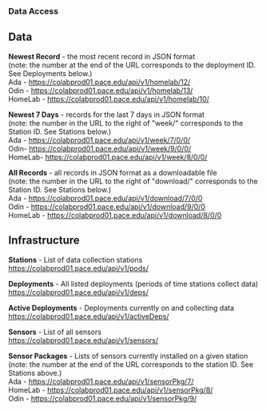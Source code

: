 ### Data Access

## Data
**Newest Record** - the most recent record in JSON format<br>
(note: the number at the end of the URL corresponds to the deployment ID. See Deployments below.)<br>
Ada - https://colabprod01.pace.edu/api/v1/homelab/12/<br>
Odin - https://colabprod01.pace.edu/api/v1/homelab/13/<br>
HomeLab - https://colabprod01.pace.edu/api/v1/homelab/10/

**Newest 7 Days** - records for the last 7 days in JSON format<br>
(note: the number in the URL to the right of "week/" corresponds to the Station ID. See Stations below.)<br>
Ada - https://colabprod01.pace.edu/api/v1/week/7/0/0/<br>
Odin- https://colabprod01.pace.edu/api/v1/week/9/0/0/<br>
HomeLab- https://colabprod01.pace.edu/api/v1/week/8/0/0/

**All Records** - all records in JSON format as a downloadable file<br>
(note: the number in the URL to the right of "download/" corresponds to the Station ID. See Stations below.)<br>
Ada - https://colabprod01.pace.edu/api/v1/download/7/0/0<br>
Odin - https://colabprod01.pace.edu/api/v1/download/9/0/0<br>
HomeLab - https://colabprod01.pace.edu/api/v1/download/8/0/0


## Infrastructure

**Stations** - List of data collection stations<br>
https://colabprod01.pace.edu/api/v1/pods/

**Deployments** - All listed deployments (periods of time stations collect data)<br>
https://colabprod01.pace.edu/api/v1/deps/

**Active Deployments** - Deployments currently on and collecting data<br>
https://colabprod01.pace.edu/api/v1/activeDeps/

**Sensors** - List of all sensors<br>
https://colabprod01.pace.edu/api/v1/sensors/

**Sensor Packages** - Lists of sensors currently installed on a given station<br>
(note: the number at the end of the URL corresponds to the station ID. See Stations above.)<br>
Ada - https://colabprod01.pace.edu/api/v1/sensorPkg/7/<br>
HomeLab - https://colabprod01.pace.edu/api/v1/sensorPkg/8/<br>
Odin - https://colabprod01.pace.edu/api/v1/sensorPkg/9/